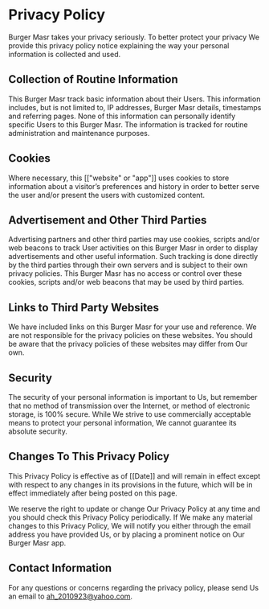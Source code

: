 # Privacy Policy

Burger Masr takes your privacy seriously. To better protect your privacy We provide this privacy policy notice explaining the way your personal information is collected and used.


## Collection of Routine Information

This Burger Masr track basic information about their Users. This information includes, but is not limited to, IP addresses, Burger Masr details, timestamps and referring pages. None of this information can personally identify specific Users to this Burger Masr. The information is tracked for routine administration and maintenance purposes.


## Cookies

Where necessary, this [["website" or "app"]] uses cookies to store information about a visitor’s preferences and history in order to better serve the user and/or present the users with customized content.


## Advertisement and Other Third Parties

Advertising partners and other third parties may use cookies, scripts and/or web beacons to track User activities on this Burger Masr in order to display advertisements and other useful information. Such tracking is done directly by the third parties through their own servers and is subject to their own privacy policies. This Burger Masr has no access or control over these cookies, scripts and/or web beacons that may be used by third parties.


## Links to Third Party Websites

We have included links on this Burger Masr for your use and reference. We are not responsible for the privacy policies on these websites. You should be aware that the privacy policies of these websites may differ from Our own.


## Security

The security of your personal information is important to Us, but remember that no method of transmission over the Internet, or method of electronic storage, is 100% secure. While We strive to use commercially acceptable means to protect your personal information, We cannot guarantee its absolute security.


## Changes To This Privacy Policy

This Privacy Policy is effective as of [[Date]] and will remain in effect except with respect to any changes in its provisions in the future, which will be in effect immediately after being posted on this page.

We reserve the right to update or change Our Privacy Policy at any time and you should check this Privacy Policy periodically. If We make any material changes to this Privacy Policy, We will notify you either through the email address you have provided Us, or by placing a prominent notice on Our Burger Masr app.


## Contact Information

For any questions or concerns regarding the privacy policy, please send Us an email to ah_2010923@yahoo.com.
